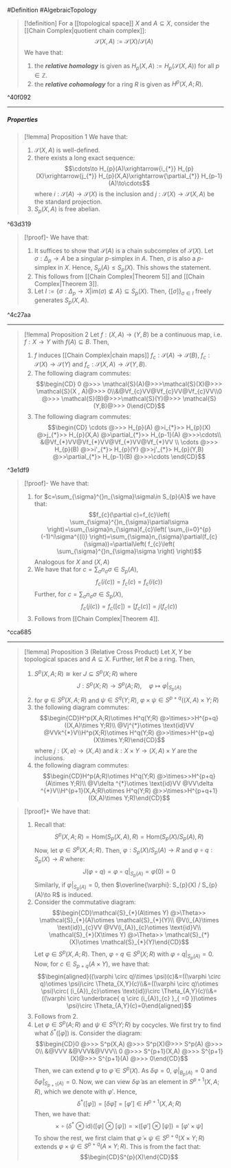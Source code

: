 #Definition #AlgebraicTopology 

> [!definition]
> For a [[topological space]] $X$ and $A\subseteq X$, consider the [[Chain Complex|quotient chain complex]]: $$\mathcal{S}(X,A):= \mathcal{S}(X) / \mathcal{S}(A)$$
> We have that:
> 1. the ***relative homology*** is given as $H_{p}(X,A):=H_{p}(\mathcal{S}(X, A))$ for all $p\in \mathbb{Z}$.
> 2. the ***relative cohomology*** for a ring $R$ is given as $H^p(X,A;R)$.

^40f092

---
##### Properties
> [!lemma] Proposition 1
> We have that:
> 1. $\mathcal{S}(X,A)$ is well-defined.
> 2. there exists a long exact sequence: $$\cdots\to H_{p}(A)\xrightarrow{i_{*}} H_{p}(X)\xrightarrow{j_{*}} H_{p}(X,A)\xrightarrow{\partial_{*}} H_{p-1}(A)\to\cdots$$where $i:\mathcal{S}(A)\to \mathcal{S}(X)$ is the inclusion and $j:\mathcal{S}(X)\to \mathcal{S}(X,A)$ be the standard projection.
> 3. $S_{p}(X,A)$ is free abelian.

^63d319

> [!proof]-
> We have that:
> 1. It suffices to show that $\mathcal{S}(A)$ is a chain subcomplex of $\mathcal{S}(X)$. Let $\sigma:\Delta_{p}\to A$ be a singular $p$-simplex in $A$. Then, $\sigma$ is also a $p$-simplex in $X$. Hence, $S_{p}(A)\leq S_{p}(X)$. This shows the statement.
> 2. This follows from [[Chain Complex|Theorem 5]] and [[Chain Complex|Theorem 3]].
> 3. Let $I:=\{ \sigma:\Delta_{p}\to X|\text{im}(\sigma)\nsubseteq A \}\subseteq S_{p}(X)$. Then, $\{ [\sigma] \}_{\sigma\in I}$ freely generates $S_{p}(X,A)$. 

^4c27aa

---
> [!lemma] Proposition 2
> Let $f:(X,A)\to(Y,B)$ be a continuous map, i.e. $f:X\to Y$ with $f(A)\subseteq B$. Then,
> 1. $f$ induces [[Chain Complex|chain maps]] $f_{c}:\mathcal{S}(A)\to \mathcal{S}(B)$, $f_{c}:\mathcal{S}(X)\to \mathcal{S}(Y)$ and $f_{c}:\mathcal{S}(X,A)\to \mathcal{S}(Y,B)$. 
> 2. The following diagram commutes:$$\begin{CD}
>    0 @>>> \mathcal{S}(A)@>>>\mathcal{S}(X)@>>> \mathcal{S}(X , A)@>>> 0\\&@Vf_{c}VV@Vf_{c}VV@Vf_{c}VV\\0 @>>> \mathcal{S}(B)@>>>\mathcal{S}(Y)@>>> \mathcal{S}(Y,B)@>>> 0\end{CD}$$
> 3. The following diagram commutes:$$\begin{CD}
  \cdots @>>> H_{p}(A) @>i_{*}>> H_{p}(X) @>j_{*}>> H_{p}(X,A) @>\partial_{*}>> H_{p-1}(A) @>>>\cdots\\
  &@Vf_{*}VV@Vf_{*}VV@Vf_{*}VV@Vf_{*}VV
  \\ \cdots @>>> H_{p}(B) @>>i'_{*}> H_{p}(Y) @>>j'_{*}> H_{p}(Y,B) @>>\partial_{*}> H_{p-1}(B) @>>>\cdots
  \end{CD}$$

^3e1df9

> [!proof]-
> We have that:
> 1. for $c=\sum_{\sigma}^{}n_{\sigma}\sigma\in S_{p}(A)$ we have that: $$f_{c}(\partial c)=f_{c}\left( \sum_{\sigma}^{}n_{\sigma}\partial\sigma \right)=\sum_{\sigma}n_{\sigma}f_{c}\left( \sum_{i=0}^{p}(-1)^i\sigma^{(i)} \right)=\sum_{\sigma}n_{\sigma}\partial(f_{c}(\sigma))=\partial\left( f_{c}\left( \sum_{\sigma}^{}n_{\sigma}\sigma \right) \right)$$Analogous for $X$ and $(X,A)$
> 2. We have that for $c=\sum_{\sigma}n_{\sigma}\sigma\in S_{p}(A)$, $$f_{c}(i(c))=f_{c}(c)=f_{c}(i(c))$$
> 	Further, for $c=\sum_{\sigma}n_{\sigma}\sigma\in S_{p}(X)$, $$f_{c}(j(c))=f_{c}([c])=[f_{c}(c)]=j(f_{c}(c))$$
> 3. Follows from [[Chain Complex|Theorem 4]].

^cca685

---
> [!lemma] Proposition 3 (Relative Cross Product)
> Let $X,Y$ be topological spaces and $A\subseteq X$. Further, let $R$ be a ring. Then, 
> 1. $S^p(X,A;R)\cong\text{ker }J\subseteq S^p(X;R)$ where $$J:S^p(X;R)\to S^p(A;R),\quad \varphi\mapsto \varphi|_{S_{p}(A)}$$
> 2. for $\varphi\in S^p(X,A;R)$ and $\psi\in S^q(Y;R)$, $\varphi \times \psi\in S^{p+q}((X,A)\times Y;R)$
> 3. the following diagram commutes: $$\begin{CD}H^p(X,A;R)\otimes H^q(Y;R) @>\times>>H^{p+q}((X,A)\times Y;R)\\ @Vj^{*}\otimes  \text{id}VV @VVk^{*}V\\H^p(X;R)\otimes H^q(Y;R) @>>\times>H^{p+q}(X\times Y;R)\end{CD}$$where $j:(X,\varnothing)\to (X,A)$ and $k:X\times Y\to (X,A)\times Y$ are the inclusions.
> 4. the following diagram commutes: $$\begin{CD}H^p(A;R)\otimes H^q(Y;R) @>\times>>H^{p+q}(A\times Y;R)\\ @V\delta ^{*}\otimes  \text{id}VV @VV\delta ^{*}V\\H^{p+1}(X,A;R)\otimes H^q(Y;R) @>>\times>H^{p+q+1}((X,A)\times Y;R)\end{CD}$$


> [!proof]+
> We have that:
> 1. Recall that:$$S^p(X,A;R)=\text{Hom}(S_{p}(X,A),R)=\text{Hom}(S_{p}(X) / S_{p}(A),R)$$Now, let $\varphi\in S^p(X,A;R)$. Then, $\varphi:S_{p}(X) / S_{p}(A)\to R$ and $\varphi \circ q:S_{p}(X)\to R$ where: $$J(\varphi \circ  q)=\varphi \circ  q|_{S_{p}(A)}=\varphi(0)=0$$ Similarly, if $\varphi|_{S_{p}(A)} = 0$, then $\overline{\varphi}: S_{p}(X) / S_{p}(A)\to R$ is induced.
> 2. Consider the commutative diagram: $$\begin{CD}\mathcal{S}_{*}(A\times Y) @>\Theta>> \mathcal{S}_{*}(A)\otimes \mathcal{S}_{*}(Y)\\ @V(i_{A}\times \text{id})_{c}VV @VV(i_{A})_{c}\otimes  \text{id}V\\ \mathcal{S}_{*}(X\times Y) @>\Theta>> \mathcal{S}_{*}(X)\otimes \mathcal{S}_{*}(Y)\end{CD}$$Let $\varphi\in S^p(X,A;R)$. Then, $\varphi \circ q\in S^p(X;R)$ with $\varphi \circ q|_{S_{p}(A)}=0$. Now, for $c\in S_{p+q}(A\times Y)$, we have that: $$\begin{aligned}((\varphi \circ  q)\times \psi)(c)&=((\varphi \circ  q)\otimes  \psi)\circ  \Theta_{X,Y}(c)\\&=((\varphi \circ  q)\otimes  \psi)\circ( (i_{A})_{c}\otimes \text{id})\circ   \Theta_{A,Y}(c)\\&=((\varphi \circ  \underbrace{ q \circ   (i_{A})_{c} }_{ =0 })\otimes  \psi)\circ   \Theta_{A,Y}(c)=0\end{aligned}$$
> 3. Follows from 2. 
> 4. Let $\varphi\in S^p(A;R)$ and $\psi\in S^q(Y;R)$ by cocycles. We first try to find what $\delta ^{*}([\varphi])$ is.  Consider the diagram: $$\begin{CD}0  @>>> S^p(X,A) @>>> S^p(X)@>>> S^p(A) @>>> 0\\ &@VVV &@VVV&@VVV\\ 0  @>>> S^{p+1}(X,A) @>>> S^{p+1}(X)@>>> S^{p+1}(A) @>>> 0\end{CD}$$Then, we can extend $\varphi$ to $\tilde{\varphi}\in S^p(X)$. As $\delta\varphi=0$, $\varphi|_{B_{p}(A)}=0$ and $\delta \tilde{\varphi}|_{S_{p+1}(A)}=0$. Now, we can view $\delta \tilde{\varphi}$ as an element in $S^{p+1}(X,A;R)$, which we denote with $\varphi'$. Hence, $$\delta ^{*}([\varphi])=[\delta \tilde{\varphi}]=[\varphi']\in H^{p+1}(X,A;R)$$Then, we have that: $$\times \circ (\delta ^{*}\otimes  \text{id})([\varphi]\otimes [\psi])=\times([\varphi']\otimes [\psi])=[\varphi'\times \psi]$$To show the rest, we first claim that $\tilde{\varphi}\times \psi\in S^{p+q}(X\times Y;R)$ extends $\varphi \times \psi\in S^{p+q}(A\times Y;R)$. This is from the fact that: $$\begin{CD}S^{p}(X)\end{CD}$$
